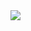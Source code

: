 <a href="http://portal.azure.com/#create/Microsoft.Template/uri/https%3A%2F%2Fraw.githubusercontent.com%ToonDC%2Fempty%2Fmaster%2Fvmss-coreos-jumpbox.json" target="_blank">
    <img src="http://azuredeploy.net/deploybutton.png"/>
</a><a  target="_blank">
